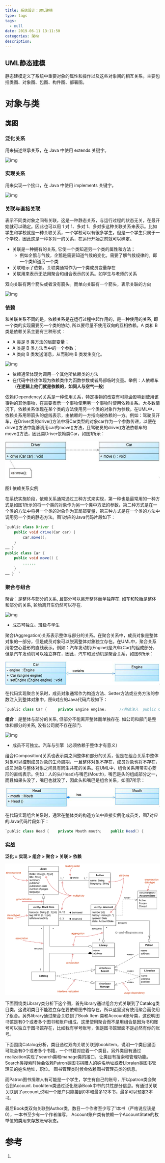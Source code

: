 ```yaml
---
title: 系统设计：UML建模
type: tags
tags:
  - null
date: 2019-06-11 13:11:50
categories: 架构
description:
---
```


## UML静态建模

静态建模定义了系统中重要对象的属性和操作以及这些对象间的相互关系。主要包括类图、对象图、包图、构件图、部署图。

# 对象与类

## 类图

### 泛化关系

用来描述继承关系，在 Java 中使用 extends 关键字。

![img](../base/assets/c0874e0a-dba3-467e-9c86-dd9313e0843e.jpg)

### 实现关系

用来实现一个接口，在 Java 中使用 implements 关键字。

![img](../base/assets/83d466bd-946b-4430-854a-cf7b0696d4c8.jpg)

### 关联与直接关联

表示不同类对象之间有关联，这是一种静态关系，与运行过程的状态无关，在最开始就可以确定。因此也可以用 1 对 1、多对 1、多对多这种关联关系来表示。比如学生和学校就是一种关联关系，一个学校可以有很多学生，但是一个学生只属于一个学校，因此这是一种多对一的关系，在运行开始之前就可以确定。

- 关联是一种拥有的关系, 它使一个类知道另一个类的属性和方法；
  - 例如企鹅与气候，企鹅是需要知道气候的变化，需要了解气候规律的。即一个类知道另一个类
- 关联暗示了依赖。关联类通常作为一个类成员变量存在
- 关联用来表示无法用聚合和组合表示的关系。如学生与老师的关系

双向关联有两个箭头或者没有箭头。而单向关联有一个箭头，表示关联的方向

![img](../base/assets/a3e4dc62-0da5-4d22-94f2-140078281812.jpg)

### 依赖

和关联关系不同的是，依赖关系是在运行过程中起作用的，是一种使用的关系,  即一个类的实现需要另一个类的协助, 所以要尽量不使用双向的互相依赖。A 类和 B 类是依赖关系主要有三种形式：

- A 类是 B 类方法的局部变量；
- A 类是 B 类方法当中的一个参数；
- A 类向 B 类发送消息，从而影响 B 类发生变化。

![img](../base/assets/379444c9-f1d1-45cd-b7aa-b0c18427d388.jpg)

- 依赖通常体现为调用一个其他所依赖类的方法
- 在代码中往往体现为依赖类作为函数参数或者局部临时变量。举例：人依赖车（**在逻辑上他们就是依赖的，如同人与空气一般**）

依赖(Dependency)关系是一种使用关系，特定事物的改变有可能会影响到使用该事物的其他事物，在需要表示一个事物使用另一个事物时使用依赖关系。大多数情况下，依赖关系体现在某个类的方法使用另一个类的对象作为参数。在UML中，依赖关系用带箭头的虚线表示，由依赖的一方指向被依赖的一方。例如：驾驶员开车，在Driver类的drive()方法中将Car类型的对象car作为一个参数传递，以便在drive()方法中能够调用car的move()方法，且驾驶员的drive()方法依赖车的move()方法，因此类Driver依赖类Car，如图1所示：

![img](../%E7%B3%BB%E7%BB%9F%E6%9E%B6%E6%9E%84/assets/20121123111.jpg)

图1 依赖关系实例

在系统实施阶段，依赖关系通常通过三种方式来实现，第一种也是最常用的一种方式是如图1所示的将一个类的对象作为另一个类中方法的参数，第二种方式是在一个类的方法中将另一个类的对象作为其局部变量，第三种方式是在一个类的方法中调用另一个类的静态方法。图1对应的Java代码片段如下：

```Java
`public class Driver { 	
    public void drive(Car car) { 		
        car.move(); 	
    }     
…… }  
public class Car { 	
    public void move() {
        ...... 	
    }     
…… }  `
```

### 聚合与组合

聚合：是整体与部分的关系, 且部分可以离开整体而单独存在. 如车和轮胎是整体和部分的关系, 轮胎离开车仍然可以存在.

![img](../base/assets/a0ce43b7-afa8-4397-a96e-5c12a070f2ae.jpg)

- 成员可独立。班级与学生

聚合(Aggregation)关系表示整体与部分的关系。在聚合关系中，成员对象是整体对象的一部分，但是成员对象可以脱离整体对象独立存在。在UML中，聚合关系用带空心菱形的直线表示。例如：汽车发动机(Engine)是汽车(Car)的组成部分，但是汽车发动机可以独立存在，因此，汽车和发动机是聚合关系，如图6所示：

![img](assets/2012112319.jpg)

在代码实现聚合关系时，成员对象通常作为构造方法、Setter方法或业务方法的参数注入到整体对象中，图6对应的Java代码片段如下：

```Java
`public class Car { 	private Engine engine;      //构造注入 	public Car(Engine engine) { 		this.engine = engine; 	}          //设值注入 public void setEngine(Engine engine) {     this.engine = engine; } …… }  public class Engine { 	…… } `
```

**组合**：是整体与部分的关系, 但部分不能离开整体而单独存在. 如公司和部门是整体和部分的关系, 没有公司就不存在部门.

![img](../base/assets/6a88a398-c494-41f5-bb62-9f7fb811df7c.jpg)

- 成员不可独立。汽车与引擎（必须依赖于整体才有意义）

组合(Composition)关系也表示类之间整体和部分的关系，但是在组合关系中整体对象可以控制成员对象的生命周期，一旦整体对象不存在，成员对象也将不存在，成员对象与整体对象之间具有同生共死的关系。在UML中，组合关系用带实心菱形的直线表示。例如：人的头(Head)与嘴巴(Mouth)，嘴巴是头的组成部分之一，而且如果头没了，嘴巴也就没了，因此头和嘴巴是组合关系，如图7所示：

![img](assets/20121123110.jpg)

在代码实现组合关系时，通常在整体类的构造方法中直接实例化成员类，图7对应的Java代码片段如下：

```Java
`public class Head { 	private Mouth mouth;  	public Head() { 		mouth = new Mouth(); //实例化成员类 	} …… }  public class Mouth { 	…… } `
```

### 实战

**泛化 = 实现 > 组合 > 聚合 > 关联 > 依赖**

![image.png](assets/85ffc9034b489a2fcc51ce7e332d03ba.png)

下面围绕类Library类分析下这个图，首先library通过组合方式关联到了Catalog类目类，这说明类目不能独立存在要依赖图书馆存在，所以这里没有使用聚合而使用了组合。另外library通过聚合关联到了Book Item 类和Account账号类，这说明图书馆是有0个或者多个图书和账户组成，这里使用聚合而不是用组合是因为书和账号可以独立于图书馆存在，比如我有学号账号，但是图书馆里面不是必然有你的账号。

下面围绕Catalog分析，类目通过双向关联关联到bookitem，说明一个类目里面可能会有0个或者多个书籍，一个书籍对应着一个类目。另外类目有通过realization实现了search类和manage类的接口，让类目有搜索和管理功能。Search类搜索时候会依赖Patron类图书捐赠人的姓名地址或者Libraian类图书管理员的姓名地址，职位。 图书管理类时候会依赖图书管理员类的信息。

而Patron图书捐赠人有可能是一个学生，学生有自己的账号，所以patron类会聚合到Account.
bookItem类通过泛化继承Book中书的共性部分信息。有通过关联关联到了account,说明一个账户只能接到0本和最多12本书，最多可以预定3本书。

最后Book类双向关联到Author类，数目一个作者至少写了1本书（严格说应该是0），一本书至少有一个作者编写，
Account账户类有依赖一个AccountState的枚举值的类用来存放账号状态。



# 参考 #

1. 
